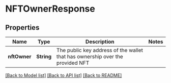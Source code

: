 # NFTOwnerResponse

## Properties
Name | Type | Description | Notes
------------ | ------------- | ------------- | -------------
**nftOwner** | **String** | The public key address of the wallet that has ownership over the provided NFT | 

[[Back to Model list]](../README.md#documentation-for-models) [[Back to API list]](../README.md#documentation-for-api-endpoints) [[Back to README]](../README.md)


